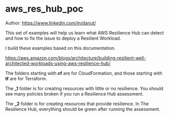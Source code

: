 
# aws_res_hub_poc

Author: https://www.linkedin.com/in/danut/

This set of examples will help us learn what AWS Resilience Hub can detect and how to fix the issue to deploy a Resilient Workload.

I build these examples based on this documentation.

https://aws.amazon.com/blogs/architecture/building-resilient-well-architected-workloads-using-aws-resilience-hub/

The folders starting with **cf** are for CloudFormation, and those starting with **tf** are for Terraform.

The **_1** folder is for creating resources with little or no resilience. You should see many policies broken if you run a Resilience Hub assessment.

The **_2** folder is for creating resources that provide resilience. In The Resilience Hub, everything should be green after running the assessment.

